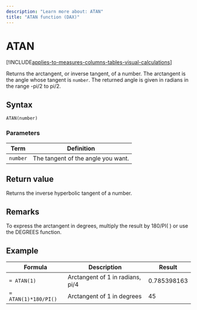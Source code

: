 ```yaml
---
description: "Learn more about: ATAN"
title: "ATAN function (DAX)"
---
```

# ATAN

[!INCLUDE[applies-to-measures-columns-tables-visual-calculations](includes/applies-to-measures-columns-tables-visual-calculations.md)]

Returns the arctangent, or inverse tangent, of a number. The arctangent is the angle whose tangent is `number`. The returned angle is given in radians in the range -pi/2 to pi/2.

## Syntax

```dax
ATAN(number)
```

### Parameters

|Term|Definition|
|--------|--------------|
|`number`|The tangent of the angle you want.|

## Return value

Returns the inverse hyperbolic tangent of a number.

## Remarks

To express the arctangent in degrees, multiply the result by 180/PI( ) or use the DEGREES function.

## Example

|Formula|Description|Result|
|-----------|---------------|----------|
|`= ATAN(1)`|Arctangent of 1 in radians, pi/4|0.785398163|
|`= ATAN(1)*180/PI()`|Arctangent of 1 in degrees|45|

